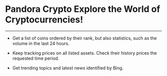 # Pandora Crypto Explore the World of Cryptocurrencies!
---

- Get a list of coins ordered by their rank, but also statistics, such as the volume in the last 24 hours.

- Keep tracking prices on all listed assets. Check their history prices the requested time period.

- Get trending topics and latest news identified by Bing.
